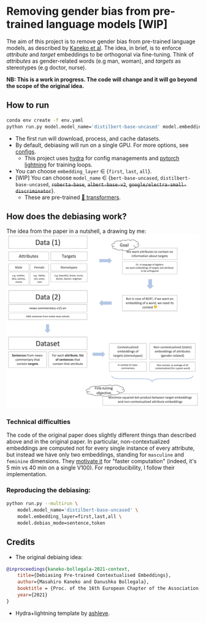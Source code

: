 # Removing gender bias from pre-trained language models [WIP]

The aim of this project is to remove gender bias from pre-trained language
models, as described by [Kaneko et al](https://aclanthology.org/2021.eacl-main.107.pdf).
The idea, in brief, is to enforce _attribute_ and _target_ embeddings to be orthogonal via fine-tuning.
Think of _attributes_ as gender-related words (e.g man, woman), and _targets_ as stereotypes (e.g doctor, nurse).

**NB: This is a work in progress. The code will change and it will go beyond the scope of the original idea.**


## How to run
```bash
conda env create -f env.yaml
python run.py model.model_name='distilbert-base-uncased' model.embedding_layer='last'
```
* The first run will download, process, and cache datasets.
* By default, debiasing will run on a single GPU. For more options, see [configs](configs/). 
    * This project uses [hydra](https://hydra.cc/docs/intro#quick-start-guide) for config managements and [pytorch lightning](https://www.pytorchlightning.ai/) for training loops. 
* You can choose `embedding_layer` ∈ {`first`, `last`, `all`}.
* [WIP] You can choose `model_name` ∈ {`bert-base-uncased`, `distilbert-base-uncased`, ~~`roberta-base`~~, ~~`albert-base-v2`~~, ~~`google/electra-small-discriminator`~~}.
    * These are pre-trained [🤗 transformers](https://huggingface.co/).

## How does the debiasing work?
The idea from the paper in a nutshell, a drawing by me:
![How to debias? A roadmap](data/roadmap.png)

### Technical difficulties
The code of the original paper does slightly different things than described above and in the original paper.
In particular, non-contextualized embeddings are computed not for every single instance of every attribute, but instead we have only two embeddings, standing for `masculine` and `feminine` dimensions.
They [motivate it](https://github.com/kanekomasahiro/context-debias/issues/2#issuecomment-938492138) for "faster computation" (indeed, it's 5 min vs 40 min on a single V100).
For reproducibility, I follow their implementation.

### Reproducing the debiasing:
```bash
python run.py --multirun \
    model.model_name='distilbert-base-uncased' \
    model.embedding_layer=first,last,all \
    model.debias_mode=sentence,token
```

## Credits
* The original debiaing idea:
```bibtex
@inproceedings{kaneko-bollegala-2021-context,
    title={Debiasing Pre-trained Contextualised Embeddings},
    author={Masahiro Kaneko and Danushka Bollegala},
    booktitle = {Proc. of the 16th European Chapter of the Association for Computational Linguistics (EACL)},
    year={2021}
}
```
* Hydra+lightning template by [ashleve](https://github.com/ashleve/lightning-hydra-template).
